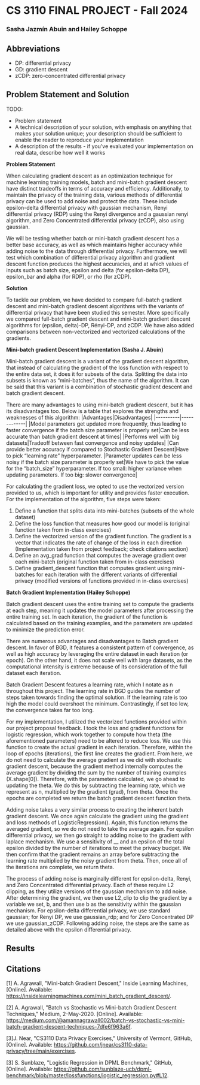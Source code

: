 # CS 3110 FINAL PROJECT - Fall 2024
### Sasha Jazmín Abuin and Hailey Schoppe

## Abbreviations
* DP: differential privacy
* GD: gradient descent
* zCDP: zero-concentrated differential privacy
  
## Problem Statement and Solution
TODO: 
* Problem statement
* A technical description of your solution, with emphasis on anything that makes your solution unique; your description should be sufficient to enable the reader to reproduce your implementation
* A description of the results - if you’ve evaluated your implementation on real data, describe how well it works

**Problem Statement**

When calculating gradient descent as an optimization technique for machine learning training models, batch and mini-batch gradient descent have distinct tradeoffs in terms of accuracy and efficiency. Additionally, to maintain the privacy of the training data, various methods of differential privacy can be used to add noise and protect the data. These include epsilon-delta differential privacy with gaussian mechanism, Renyi differential privacy (RDP) using the Renyi divergence and a gaussian renyi algorithm, and Zero Concentrated differential privacy (zCDP), also using gaussian. 

We will be testing whether batch or mini-batch gradient descent has a better base accuracy, as well as which maintains higher accuracy while adding noise to the data through differential privacy. Furthermore, we will test which combination of differential privacy algorithm and gradient descent function produces the highest accuracies, and at which values of inputs such as batch size, epsilon and delta (for epsilon-delta DP), epsilon_bar and alpha (for RDP), or rho (for zCDP).


**Solution**

To tackle our problem, we have decided to compare full-batch gradient descent and mini-batch gradient descent algorithms with the variants of differential privacy that have been studied this semester. More specifically we compared full-batch gradient descent and mini-batch gradient descent algorithms for (epsilon, delta)-DP, Rényi-DP, and zCDP. We have also added comparisons between non-vectorized and vectorized calculations of the gradients. 

**Mini-batch gradient Descent Implementation (Sasha J. Abuin)**

Mini-batch gradient descent is a variant of the gradient descent algorithm, that instead of calculating the gradient of the loss function with respect to the entire data set, it does it for subsets of the data. Splitting the data into subsets is known as “mini-batches”, thus the name of the algorithm. It can be said that this variant is a combination of stochastic gradient descent and batch gradient descent. 

There are many advantages to using mini-batch gradient descent, but it has its disadvantages too. Below is a table that explores the strengths and weaknesses of this algorithm: 
|Advantages|Disadvantages|
|----------|-------------|
|Model parameters get updated more frequently, thus leading to faster convergence if the batch size parameter is properly set|Can be less accurate than batch gradient descent at times|
|Performs well with big datasets|Tradeoff between fast convergence and noisy updates|
|Can provide better accuracy if compared to Stochastic Gradient Descent|Have to pick “learning rate” hyperparameter.
|Parameter updates can be less noisy if the batch size parameter is properly set|We have to pick the value for the “batch_size” hyperparameter. If too small: higher variance when updating parameters. If too big: slower convergence|

For calculating the gradient loss, we opted to use the vectorized version provided to us, which is important for utility and provides faster execution. 
For the implementation of the algorithm, five steps were taken:
1. Define a function that splits data into mini-batches (subsets of the whole dataset) 
2. Define the loss function that measures how good our model is (original function taken from in-class exercises)
3. Define the vectorized version of the gradient function. The gradient is a vector that indicates the rate of change of the loss in each direction (Implementation taken from project feedback; check citations section)
4. Define an avg_grad function that computes the average gradient over each mini-batch (original function taken from in-class exercises)
5. Define gradient_descent function that computes gradient using mini-batches for each iteration with the different variants of differential privacy (modified versions of functions provided in in-class exercises) 

**Batch Gradient Implementation (Hailey Schoppe)**

Batch gradient descent uses the entire training set to compute the gradients at each step, meaning it updates the model parameters after processing the entire training set. In each iteration, the gradient of the function is calculated based on the training examples, and the parameters are updated to minimize the prediction error. 

There are numerous advantages and disadvantages to Batch gradient descent. In favor of BGD, it features a consistent pattern of convergence, as well as high accuracy by leveraging the entire dataset in each iteration (or epoch). On the other hand, it does not scale well with large datasets, as the computational intensity is extreme because of its consideration of the full dataset each iteration. 

Batch Gradient Descent features a learning rate, which I notate as n throughout this project. The learning rate in BGD guides the number of steps taken towards finding the optimal solution. If the learning rate is too high the model could overshoot the minimum. Contrastingly, if set too low, the convergence takes far too long.

For my implementation, I utilized the vectorized functions provided within our project proposal feedback. I took the loss and gradient functions for logistic regression, which work together to compute how theta (the aforementioned parameters) need to be altered to reduce loss. We use this function to create the actual gradient in each iteration. Therefore, within the loop of epochs (iterations), the first line creates the gradient. From here, we do not need to calculate the average gradient as we did with stochastic gradient descent, because the gradient method internally computes the average gradient by dividing the sum by the number of training examples (X.shape[0]). Therefore, with the parameters calculated, we go ahead to updating the theta. We do this by subtracting the learning rate, which we represent as n, multiplied by the gradient (grad), from theta. Once the epochs are completed we return the batch gradient descent function theta.

Adding noise takes a very similar process to creating the inherent batch gradient descent. We once again calculate the gradient using the gradient and loss methods of LogisticRegression(). Again, this function returns the averaged gradient, so we do not need to take the average again. For epsilon differential privacy, we then go straight to adding noise to the gradient with laplace mechanism. We use a sensitivity of __ and an epsilon of the total epsilon divided by the number of iterations to meet the privacy budget. We then confirm that the gradient remains an array before subtracting the learning rate multiplied by the noisy gradient from theta. Then, once all of the iterations are complete, we return theta.

The process of adding noise is marginally different for epsilon-delta, Renyi, and Zero Concentrated differential privacy. Each of these require L2 clipping, as they utilize versions of the gaussian mechanism to add noise. After determining the gradient, we then use L2_clip to clip the gradient by a variable we set, b, and then use b as the sensitivity within the gaussian mechanism. For epsilon-delta differential privacy, we use standard gaussian; for Renyi DP, we use gaussian_rdp; and for Zero Concentrated DP we use gaussian_zCDP. Following adding noise, the steps are the same as detailed above with the epsilon differential privacy.

## Results


## Citations
[1] A. Agrawall, "Mini-batch Gradient Descent," Inside Learning Machines, [Online]. Available: https://insidelearningmachines.com/mini_batch_gradient_descent/.

[2] A. Agrawall, "Batch vs Stochastic vs Mini-batch Gradient Descent Techniques," Medium, 2-May-2020. [Online]. Available: https://medium.com/@amannagrawall002/batch-vs-stochastic-vs-mini-batch-gradient-descent-techniques-7dfe6f963a6f.

[3]J. Near, "CS3110 Data Privacy Exercises," University of Vermont, GitHub, [Online]. Available: https://github.com/jnear/cs3110-data-privacy/tree/main/exercises.

[3] S. Sunblaze, "Logistic Regression in DPML Benchmark," GitHub, [Online]. Available: https://github.com/sunblaze-ucb/dpml-benchmark/blob/master/lossfunctions/logistic_regression.py#L12.



